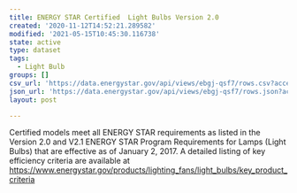 ```yaml
---
title: ENERGY STAR Certified  Light Bulbs Version 2.0
created: '2020-11-12T14:52:21.289582'
modified: '2021-05-15T10:45:30.116738'
state: active
type: dataset
tags:
  - Light Bulb
groups: []
csv_url: 'https://data.energystar.gov/api/views/ebgj-qsf7/rows.csv?accessType=DOWNLOAD'
json_url: 'https://data.energystar.gov/api/views/ebgj-qsf7/rows.json?accessType=DOWNLOAD'
layout: post

---
```

Certified models meet all ENERGY STAR requirements as listed in the Version 2.0 and V2.1 ENERGY STAR Program Requirements for Lamps (Light Bulbs) that are effective as of January 2, 2017. A detailed listing of key efficiency criteria are available at https://www.energystar.gov/products/lighting_fans/light_bulbs/key_product_criteria
